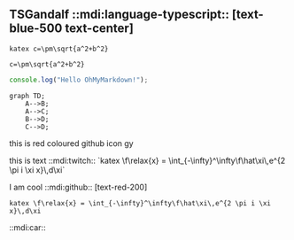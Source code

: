 ## TSGandalf ::mdi:language-typescript:: [text-blue-500 text-center]

`katex c=\pm\sqrt{a^2+b^2}`

```katex
c=\pm\sqrt{a^2+b^2}
```

```ts [theme="nord"]
console.log("Hello OhMyMarkdown!");
```
```mermaid [theme="default"]
graph TD;
    A-->B;
    A-->C;
    B-->D;
    C-->D;
```

<mdi-github color="red"/> this is red coloured github icon gy

<p>
<span>this is text ::mdi:twitch::</span>
`katex \f\relax{x} = \int_{-\infty}^\infty\f\hat\xi\,e^{2 \pi i \xi x}\,d\xi`
</p>

I am cool ::mdi:github:: [text-red-200]

<mdi-twitch color="blue"/>

`katex \f\relax{x} = \int_{-\infty}^\infty\f\hat\xi\,e^{2 \pi i \xi x}\,d\xi`

<p>
::mdi:car::
<mdi-car color="blue" class="m-0"/>
</p>

<Counter/>
